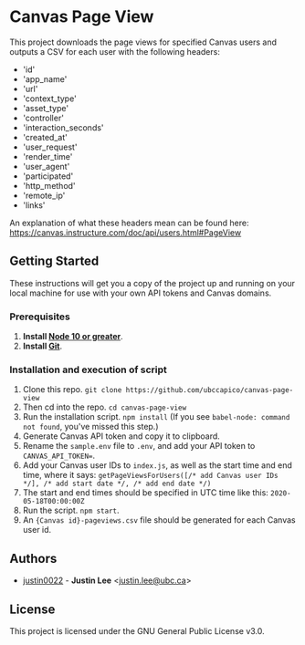 # Canvas Page View
This project downloads the page views for specified Canvas users and outputs a CSV for each user with the following headers:
* 'id'
* 'app_name'
* 'url'
* 'context_type'
* 'asset_type'
* 'controller'
* 'interaction_seconds'
* 'created_at'
* 'user_request'
* 'render_time'
* 'user_agent'
* 'participated'
* 'http_method'
* 'remote_ip'
* 'links'

An explanation of what these headers mean can be found here: https://canvas.instructure.com/doc/api/users.html#PageView

## Getting Started
These instructions will get you a copy of the project up and running on your local machine for use with your own API tokens and Canvas domains.

### Prerequisites

1. **Install [Node 10 or greater](https://nodejs.org)**.
2. **Install [Git](https://git-scm.com/downloads)**.

### Installation and execution of script

1. Clone this repo. `git clone https://github.com/ubccapico/canvas-page-view`
1. Then cd into the repo. `cd canvas-page-view`
1. Run the installation script. `npm install` (If you see `babel-node: command not found`, you've missed this step.)
1. Generate Canvas API token and copy it to clipboard.
1. Rename the `sample.env` file to `.env`, and add your API token to `CANVAS_API_TOKEN=`.
1. Add your Canvas user IDs to `index.js`, as well as the start time and end time, where it says: `getPageViewsForUsers([/* add Canvas user IDs */], /* add start date */, /* add end date */)`
1. The start and end times should be specified in UTC time like this: `2020-05-18T00:00:00Z`
1. Run the script. `npm start`.
1. An `{Canvas id}-pageviews.csv` file should be generated for each Canvas user id.

## Authors

* [justin0022](https://github.com/justin0022) -
**Justin Lee** &lt;justin.lee@ubc.ca&gt;

## License

This project is licensed under the GNU General Public License v3.0.
